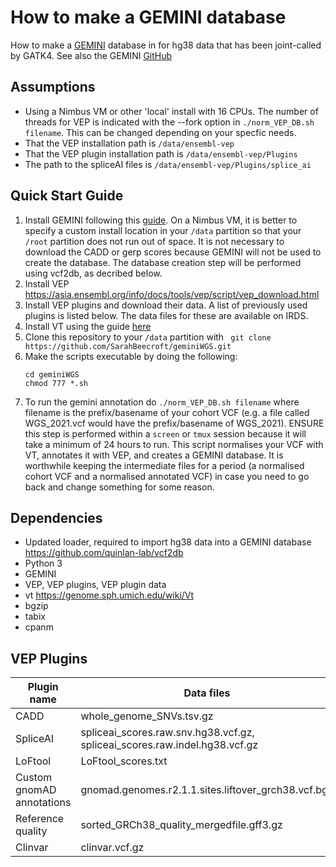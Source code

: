 # How to make a GEMINI database

How to make a [GEMINI](https://gemini.readthedocs.io/en/latest/) database in for hg38 data that has been joint-called by GATK4. See also the GEMINI [GitHub](https://github.com/arq5x/gemini)

## Assumptions 
- Using a Nimbus VM or other 'local' install with 16 CPUs. The number of threads for VEP is indicated with the --fork option in `./norm_VEP_DB.sh filename`. This can be changed depending on your specfic needs. 
- That the VEP installation path is `/data/ensembl-vep`
- That the VEP plugin installation path is `/data/ensembl-vep/Plugins`
- The path to the spliceAI files is `/data/ensembl-vep/Plugins/splice_ai`

## Quick Start Guide
1. Install GEMINI following this [guide](https://gemini.readthedocs.io/en/latest/content/installation.html). On a Nimbus VM, it is better to specify a custom install location in your `/data` partition so that your `/root` partition does not run out of space. It is not necessary to download the CADD or gerp scores because GEMINI will not be used to create the database. The database creation step will be performed using vcf2db, as decribed below. 
2. Install VEP https://asia.ensembl.org/info/docs/tools/vep/script/vep_download.html
3. Install VEP plugins and download their data. A list of previously used plugins is listed below. The data files for these are available on IRDS. 
4. Install VT using the guide [here](https://genome.sph.umich.edu/wiki/Vt#General)
5. Clone this repository to your `/data` partition with ` git clone https://github.com/SarahBeecroft/geminiWGS.git`
6. Make the scripts executable by doing the following:
    ```
    cd geminiWGS
    chmod 777 *.sh
    ```
7. To run the gemini annotation do `./norm_VEP_DB.sh filename` where filename is the prefix/basename of your cohort VCF (e.g. a file called WGS_2021.vcf would have the prefix/basename of WGS_2021). ENSURE this step is performed within a `screen` or `tmux` session because it will take a minimum of 24 hours to run. This script normalises your VCF with VT, annotates it with VEP, and creates a GEMINI database. It is worthwhile keeping the intermediate files for a period (a normalised cohort VCF and a normalised annotated VCF) in case you need to go back and change something for some reason. 

## Dependencies
  - Updated loader, required to import hg38 data into a GEMINI database https://github.com/quinlan-lab/vcf2db
  - Python 3
  - GEMINI
  - VEP, VEP plugins, VEP plugin data
  - vt https://genome.sph.umich.edu/wiki/Vt
  - bgzip
  - tabix
  - cpanm


## VEP Plugins

| Plugin name | Data files |
| --- | --- |
| CADD | whole_genome_SNVs.tsv.gz |
| SpliceAI | spliceai_scores.raw.snv.hg38.vcf.gz, spliceai_scores.raw.indel.hg38.vcf.gz |
| LoFtool | LoFtool_scores.txt |
| Custom gnomAD annotations | gnomad.genomes.r2.1.1.sites.liftover_grch38.vcf.bgz |
| Reference quality | sorted_GRCh38_quality_mergedfile.gff3.gz |
| Clinvar | clinvar.vcf.gz |
